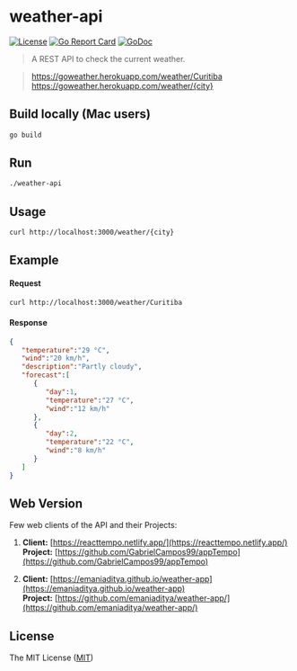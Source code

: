 # weather-api

[![License](https://img.shields.io/badge/license-MIT-brightgreen.svg?style=flat-square)](/LICENSE)
[![Go Report Card](https://goreportcard.com/badge/github.com/robertoduessmann/weather-api)](https://goreportcard.com/report/github.com/robertoduessmann/weather-api)
[![GoDoc](https://godoc.org/github.com/robertoduessmann/weather-api?status.svg)](https://godoc.org/github.com/robertoduessmann/weather-api)

> A REST API to check the current weather.

> https://goweather.herokuapp.com/weather/Curitiba<br />
https://goweather.herokuapp.com/weather/{city}

## Build locally (Mac users)
```sh
go build
```
## Run
```sh
./weather-api
```
## Usage
```sh
curl http://localhost:3000/weather/{city}
```
## Example
#### Request
```sh
curl http://localhost:3000/weather/Curitiba
```
#### Response
```json
{
   "temperature":"29 °C",
   "wind":"20 km/h",
   "description":"Partly cloudy",
   "forecast":[
      {
         "day":1,
         "temperature":"27 °C",
         "wind":"12 km/h"
      },
      {
         "day":2,
         "temperature":"22 °C",
         "wind":"8 km/h"
      }
   ]
}
```
## Web Version

Few web clients of the API and their Projects:

1. **Client:** [https://reacttempo.netlify.app/](https://reacttempo.netlify.app/)  
   **Project:** [https://github.com/GabrielCampos99/appTempo](https://github.com/GabrielCampos99/appTempo)

2. **Client:** [https://emaniaditya.github.io/weather-app](https://emaniaditya.github.io/weather-app)  
   **Project:** [https://github.com/emaniaditya/weather-app/](https://github.com/emaniaditya/weather-app/)

## License
The MIT License ([MIT](https://github.com/robertoduessmann/weather-api/blob/master/LICENSE))
